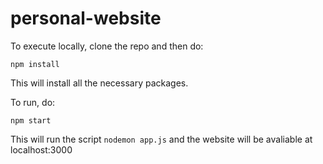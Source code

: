 # personal-website

To execute locally, clone the repo and then do: 

```npm install```

This will install all the necessary packages.

To run, do:

```npm start```

This will run the script ```nodemon app.js``` and the website will be avaliable at localhost:3000
